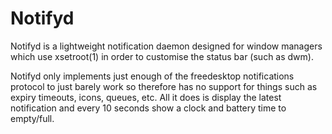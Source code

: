 # Notifyd

Notifyd is a lightweight notification daemon designed for window managers
which use xsetroot(1) in order to customise the status bar (such as dwm).

Notifyd only implements just enough of the freedesktop notifications
protocol to just barely work so therefore has no support for things such as
expiry timeouts, icons, queues, etc. All it does is display the latest
notification and every 10 seconds show a clock and battery time to
empty/full.
